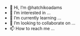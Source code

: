 - 👋 Hi, I’m @hatchikoadams
- 👀 I’m interested in ...
- 🌱 I’m currently learning ...
- 💞️ I’m looking to collaborate on ...
- 📫 How to reach me ...

<!---
hatchikoadams/hatchikoadams is a ✨ special ✨ repository because its `README.md` (this file) appears on your GitHub profile.
You can click the Preview link to take a look at your changes.
--->

